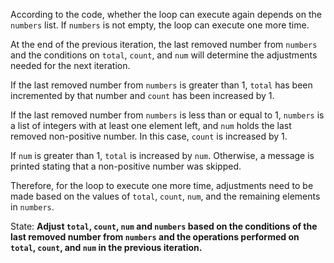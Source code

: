 According to the code, whether the loop can execute again depends on the `numbers` list. If `numbers` is not empty, the loop can execute one more time. 

At the end of the previous iteration, the last removed number from `numbers` and the conditions on `total`, `count`, and `num` will determine the adjustments needed for the next iteration.

If the last removed number from `numbers` is greater than 1, `total` has been incremented by that number and `count` has been increased by 1. 

If the last removed number from `numbers` is less than or equal to 1, `numbers` is a list of integers with at least one element left, and `num` holds the last removed non-positive number. In this case, `count` is increased by 1.

If `num` is greater than 1, `total` is increased by `num`. Otherwise, a message is printed stating that a non-positive number was skipped.

Therefore, for the loop to execute one more time, adjustments need to be made based on the values of `total`, `count`, `num`, and the remaining elements in `numbers`.

State: **Adjust `total`, `count`, `num` and `numbers` based on the conditions of the last removed number from `numbers` and the operations performed on `total`, `count`, and `num` in the previous iteration.**